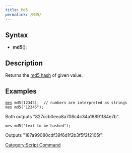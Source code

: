 ```yaml
---
title: Md5
permalink: /Md5/
---
```


Syntax
------

-   **md5**(<value>);

Description
-----------

Returns the [md5 hash](https://en.wikipedia.org/wiki/MD5) of given value.

Examples
--------

[`mes`](mes)` md5(12345);  // numbers are interpreted as strings`
`mes md5("12345");`

Both outputs "827ccb0eea8a706c4c34a16891f84e7b".

`mes md5("text to be hashed");`

Outputs "187a99080cdf39f6d1f2b3f5f2f2105f".

[Category:Script Command](Script_Command)